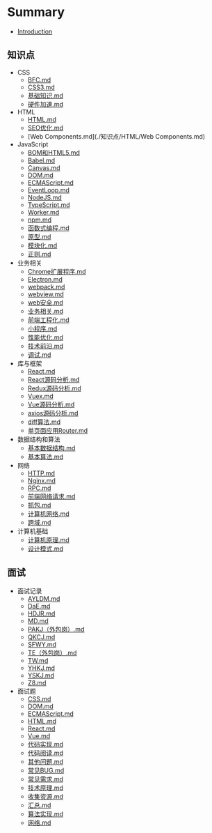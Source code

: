 
# Summary
* [Introduction](README.md)
    
## 知识点
* CSS
  * [BFC.md](./知识点/CSS/BFC.md) 
  * [CSS3.md](./知识点/CSS/CSS3.md) 
  * [基础知识.md](./知识点/CSS/基础知识.md) 
  * [硬件加速.md](./知识点/CSS/硬件加速.md) 
* HTML
  * [HTML.md](./知识点/HTML/HTML.md) 
  * [SEO优化.md](./知识点/HTML/SEO优化.md) 
  * [Web Components.md](./知识点/HTML/Web Components.md) 
* JavaScript
  * [BOM和HTML5.md](./知识点/JavaScript/BOM和HTML5.md) 
  * [Babel.md](./知识点/JavaScript/Babel.md) 
  * [Canvas.md](./知识点/JavaScript/Canvas.md) 
  * [DOM.md](./知识点/JavaScript/DOM.md) 
  * [ECMAScript.md](./知识点/JavaScript/ECMAScript.md) 
  * [EventLoop.md](./知识点/JavaScript/EventLoop.md) 
  * [NodeJS.md](./知识点/JavaScript/NodeJS.md) 
  * [TypeScript.md](./知识点/JavaScript/TypeScript.md) 
  * [Worker.md](./知识点/JavaScript/Worker.md) 
  * [npm.md](./知识点/JavaScript/npm.md) 
  * [函数式编程.md](./知识点/JavaScript/函数式编程.md) 
  * [原型.md](./知识点/JavaScript/原型.md) 
  * [模块化.md](./知识点/JavaScript/模块化.md) 
  * [正则.md](./知识点/JavaScript/正则.md) 
* 业务相关
  * [Chrome扩展程序.md](./知识点/业务相关/Chrome扩展程序.md) 
  * [Electron.md](./知识点/业务相关/Electron.md) 
  * [webpack.md](./知识点/业务相关/webpack.md) 
  * [webview.md](./知识点/业务相关/webview.md) 
  * [web安全.md](./知识点/业务相关/web安全.md) 
  * [业务相关.md](./知识点/业务相关/业务相关.md) 
  * [前端工程化.md](./知识点/业务相关/前端工程化.md) 
  * [小程序.md](./知识点/业务相关/小程序.md) 
  * [性能优化.md](./知识点/业务相关/性能优化.md) 
  * [技术前沿.md](./知识点/业务相关/技术前沿.md) 
  * [调试.md](./知识点/业务相关/调试.md) 
* 库与框架
  * [React.md](./知识点/库与框架/React.md) 
  * [React源码分析.md](./知识点/库与框架/React源码分析.md) 
  * [Redux源码分析.md](./知识点/库与框架/Redux源码分析.md) 
  * [Vuex.md](./知识点/库与框架/Vuex.md) 
  * [Vue源码分析.md](./知识点/库与框架/Vue源码分析.md) 
  * [axios源码分析.md](./知识点/库与框架/axios源码分析.md) 
  * [diff算法.md](./知识点/库与框架/diff算法.md) 
  * [单页面应用Router.md](./知识点/库与框架/单页面应用Router.md) 
* 数据结构和算法
  * [基本数据结构.md](./知识点/数据结构和算法/基本数据结构.md) 
  * [基本算法.md](./知识点/数据结构和算法/基本算法.md) 
* 网络
  * [HTTP.md](./知识点/网络/HTTP.md) 
  * [Nginx.md](./知识点/网络/Nginx.md) 
  * [RPC.md](./知识点/网络/RPC.md) 
  * [前端网络请求.md](./知识点/网络/前端网络请求.md) 
  * [抓包.md](./知识点/网络/抓包.md) 
  * [计算机网络.md](./知识点/网络/计算机网络.md) 
  * [跨域.md](./知识点/网络/跨域.md) 
* 计算机基础
  * [计算机原理.md](./知识点/计算机基础/计算机原理.md) 
  * [设计模式.md](./知识点/计算机基础/设计模式.md) 

## 面试
* 面试记录
  * [AYLDM.md](./面试/面试记录/AYLDM.md) 
  * [DaE.md](./面试/面试记录/DaE.md) 
  * [HDJR.md](./面试/面试记录/HDJR.md) 
  * [MD.md](./面试/面试记录/MD.md) 
  * [PAKJ（外包岗）.md](./面试/面试记录/PAKJ（外包岗）.md) 
  * [QKCJ.md](./面试/面试记录/QKCJ.md) 
  * [SFWY.md](./面试/面试记录/SFWY.md) 
  * [TE（外包岗）.md](./面试/面试记录/TE（外包岗）.md) 
  * [TW.md](./面试/面试记录/TW.md) 
  * [YHKJ.md](./面试/面试记录/YHKJ.md) 
  * [YSKJ.md](./面试/面试记录/YSKJ.md) 
  * [Z8.md](./面试/面试记录/Z8.md) 
* 面试题
  * [CSS.md](./面试/面试题/CSS.md) 
  * [DOM.md](./面试/面试题/DOM.md) 
  * [ECMAScript.md](./面试/面试题/ECMAScript.md) 
  * [HTML.md](./面试/面试题/HTML.md) 
  * [React.md](./面试/面试题/React.md) 
  * [Vue.md](./面试/面试题/Vue.md) 
  * [代码实现.md](./面试/面试题/代码实现.md) 
  * [代码阅读.md](./面试/面试题/代码阅读.md) 
  * [其他问题.md](./面试/面试题/其他问题.md) 
  * [常见BUG.md](./面试/面试题/常见BUG.md) 
  * [常见需求.md](./面试/面试题/常见需求.md) 
  * [技术原理.md](./面试/面试题/技术原理.md) 
  * [收集资源.md](./面试/面试题/收集资源.md) 
  * [汇总.md](./面试/面试题/汇总.md) 
  * [算法实现.md](./面试/面试题/算法实现.md) 
  * [网络.md](./面试/面试题/网络.md) 
